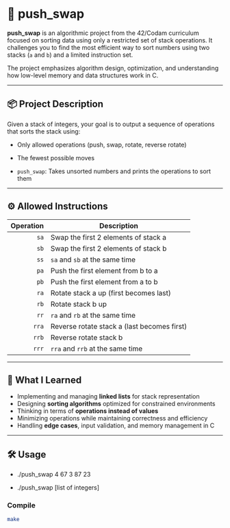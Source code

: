 # 🧩 push_swap

**push_swap** is an algorithmic project from the 42/Codam curriculum focused on sorting data using only a restricted set of stack operations. It challenges you to find the most efficient way to sort numbers using two stacks (`a` and `b`) and a limited instruction set.

The project emphasizes algorithm design, optimization, and understanding how low-level memory and data structures work in C.

---

## 📦 Project Description

Given a stack of integers, your goal is to output a sequence of operations that sorts the stack using:

- Only allowed operations (push, swap, rotate, reverse rotate)
- The fewest possible moves

- `push_swap`: Takes unsorted numbers and prints the operations to sort them

---

## ⚙️ Allowed Instructions

| Operation | Description                              |
|----------:|------------------------------------------|
| `sa`      | Swap the first 2 elements of stack a     |
| `sb`      | Swap the first 2 elements of stack b     |
| `ss`      | `sa` and `sb` at the same time           |
| `pa`      | Push the first element from b to a       |
| `pb`      | Push the first element from a to b       |
| `ra`      | Rotate stack a up (first becomes last)   |
| `rb`      | Rotate stack b up                        |
| `rr`      | `ra` and `rb` at the same time           |
| `rra`     | Reverse rotate stack a (last becomes first) |
| `rrb`     | Reverse rotate stack b                   |
| `rrr`     | `rra` and `rrb` at the same time         |

---

## 🧠 What I Learned

- Implementing and managing **linked lists** for stack representation
- Designing **sorting algorithms** optimized for constrained environments
- Thinking in terms of **operations instead of values**
- Minimizing operations while maintaining correctness and efficiency
- Handling **edge cases**, input validation, and memory management in C

---

## 🛠️ Usage

- ./push_swap 4 67 3 87 23

- ./push_swap [list of integers]

### Compile

```bash
make
